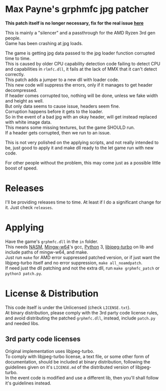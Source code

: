 # Max Payne's grphmfc jpg patcher

**This patch itself is no longer necessary, fix for the real issue [here](https://www.reddit.com/r/Amd/comments/dr5f0b/a_uniquely_ryzen_3000_problem_max_payne_2001/f6q2krp)**

This is mainly a "silencer" and a passthrough for the AMD Ryzen 3rd gen people.\
Game has been crashing at jpg loads.

The game is getting jpg data passed to the jpg loader function corrupted time to time.\
This is caused by older CPU capability detection code failing to detect CPU and capabilities in `rlmfc.dll`, it fails at the lack of MMX that it can't detect correctly.\
This patch adds a jumper to a new dll with loader code.\
This new code will suppress the errors, only if it manages to get header decompressed.\
If header comes corrupted too, nothing will be done, unless we fake width and height as well.\
But only data seems to cause issue, headers seem fine.\
Corruption happens before it gets to the loader.\
So in the event of a bad jpg with an okay header, will get instead replaced with white image data.\
This means some missing textures, but the game SHOULD run.\
If a header gets corrupted, then we run to an issue.

This is not very polished on the applying scripts, and not really intended to be, just good to apply it and make dll ready to the let game run with new code.

For other people without the problem, this may come just as a possible little boost of speed.

# Releases

I'll be providing releases time to time. At least if I do a significant change for it.
Just check `releases`.

# Applying

Have the game's `grphmfc.dll` in the `in` folder.\
This needs [NASM](https://www.nasm.us), [Mingw-w64](http://mingw-w64.org)'s gcc, [Python](https://www.python.org) 3, [libjpeg-turbo](https://github.com/libjpeg-turbo/libjpeg-turbo) on lib and include paths of mingw-w64, and make.\
Just run `make` for AMD error suppressed patched version, or if just want the libjpeg-turbo itself and no error suppression, `make all_noamdpatch`.\
If need just the dll patching and not the extra dll, run `make grphmfc_patch` or `python3 patch.py`.

# License & Distribution

This code itself is under the Unlicensed (check `LICENSE.txt`).\
At binary distribution, please comply with the 3rd party code license rules, and avoid distributing the patched `grphmfc.dll`, instead, include `patch.py` and needed libs.

## 3rd party code licenses

Original implementation uses libjpeg-turbo.\
To comply with libjpeg-turbo license, a text file, or some other form of documentation, should be included at binary distribution, following the guidelines given on it's `LICENSE.md` of the distributed version of libjpeg-turbo.\
In the event code is modified and use a different lib, then you'll shall follow it's guidelines instead.
